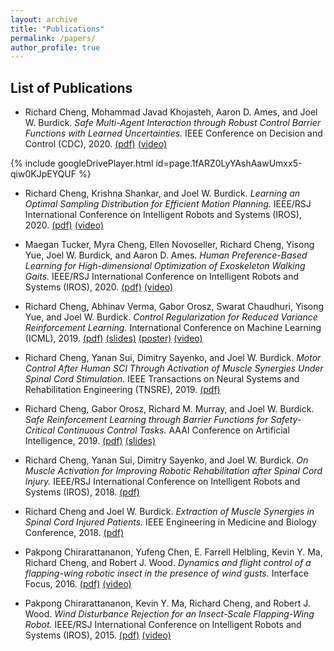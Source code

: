 ```yaml
---
layout: archive
title: "Publications"
permalink: /papers/
author_profile: true
---
```


List of Publications
------

* Richard Cheng, Mohammad Javad Khojasteh, Aaron D. Ames, and Joel W. Burdick. *Safe Multi-Agent Interaction through Robust Control Barrier Functions with Learned Uncertainties.* IEEE Conference on Decision and Control (CDC), 2020. [(pdf)](http://rcheng805.github.io/files/cdc2020.pdf) [(video)](http://rcheng805.github.io/files/CDC2020_video.mp4) <br/>

{% include googleDrivePlayer.html id=page.1fARZ0LyYAshAawUmxx5-qiw0KJpEYQUF %}

* Richard Cheng, Krishna Shankar, and Joel W. Burdick. *Learning an Optimal Sampling Distribution for Efficient Motion Planning.* IEEE/RSJ International Conference on Intelligent Robots and Systems (IROS), 2020. [(pdf)](http://rcheng805.github.io/files/iros2020_tri.pdf) [(video)](http://rcheng805.github.io/files/IROS20_1807_VI_i.mp4) <br/>

* Maegan Tucker, Myra Cheng, Ellen Novoseller, Richard Cheng, Yisong Yue, Joel W. Burdick, and Aaron D. Ames. *Human Preference-Based Learning for High-dimensional Optimization of Exoskeleton Walking Gaits.* IEEE/RSJ International Conference on Intelligent Robots and Systems (IROS), 2020. [(pdf)](http://rcheng805.github.io/files/iros2020_gait.pdf) [(video)](http://rcheng805.github.io/files/IROS20_1917_VI_fi.mp4) <br/>

* Richard Cheng, Abhinav Verma, Gabor Orosz, Swarat Chaudhuri, Yisong Yue, and Joel W. Burdick. *Control Regularization for Reduced Variance Reinforcement Learning.* International Conference on Machine Learning (ICML), 2019. [(pdf)](http://rcheng805.github.io/files/icml2019_paper.pdf) [(slides)](http://rcheng805.github.io/files/icml2019_presentation.pdf) [(poster)](http://rcheng805.github.io/files/icml2019_poster.pdf) [(video)](http://rcheng805.github.io/files/CORERL_video.mp4) <br/>

* Richard Cheng, Yanan Sui, Dimitry Sayenko, and Joel W. Burdick. *Motor Control After Human SCI Through Activation of Muscle Synergies Under Spinal Cord Stimulation.* IEEE Transactions on Neural Systems and Rehabilitation Engineering (TNSRE), 2019. [(pdf)](http://rcheng805.github.io/files/tnsre2019_published.pdf) <br/>

* Richard Cheng, Gabor Orosz, Richard M. Murray, and Joel W. Burdick. *Safe Reinforcement Learning through Barrier Functions for Safety-Critical Continuous Control Tasks.* AAAI Conference on Artificial Intelligence, 2019. [(pdf)](http://rcheng805.github.io/files/aaai2019.pdf) [(slides)](http://rcheng805.github.io/files/aaai2019_slides.pdf)<br/>

* Richard Cheng, Yanan Sui, Dimitry Sayenko, and Joel W. Burdick. *On Muscle Activation for Improving Robotic Rehabilitation after Spinal Cord Injury.* IEEE/RSJ International Conference on Intelligent Robots and Systems (IROS), 2018. [(pdf)](http://rcheng805.github.io/files/iros2018.pdf) <br/>

* Richard Cheng and Joel W. Burdick. *Extraction of Muscle Synergies in Spinal Cord Injured Patients.* IEEE Engineering in Medicine and Biology Conference, 2018. [(pdf)](http://rcheng805.github.io/files/embc2018.pdf) <br/>

* Pakpong Chirarattananon, Yufeng Chen, E. Farrell Helbling, Kevin Y. Ma, Richard Cheng, and Robert J. Wood. *Dynamics and flight control of a flapping-wing robotic insect in the presence of wind gusts.* Interface Focus, 2016. [(pdf)](http://rcheng805.github.io/files/interface2016.pdf) [(video)](http://rcheng805.github.io/files/interface2016.mp4) <br/>

* Pakpong Chirarattananon, Kevin Y. Ma, Richard Cheng, and Robert J. Wood. *Wind Disturbance Rejection for an Insect-Scale Flapping-Wing Robot.* IEEE/RSJ International Conference on Intelligent Robots and Systems (IROS), 2015. [(pdf)](http://rcheng805.github.io/files/iros2015.pdf) [(video)](http://rcheng805.github.io/files/iros2015.mp4) <br/>
